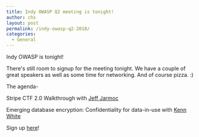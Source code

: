 ```yaml
---
title: Indy OWASP Q2 meeting is tonight!
author: chs
layout: post
permalink: /indy-owasp-q2-2018/
categories:
  - General
---
```

Indy OWASP is tonight!

There's still room to signup for the meeting tonight.  We have a couple of great speakers as well as some time for networking.  And of course pizza.  :)

The agenda-

Stripe CTF 2.0 Walkthrough with [Jeff Jarmoc](https://twitter.com/jjarmoc)

Emerging database encryption: Confidentiality for data-in-use with [Kenn White](https://twitter.com/kennwhite)

Sign up [here](https://www.meetup.com/indyowasp/events/252636122/)!



